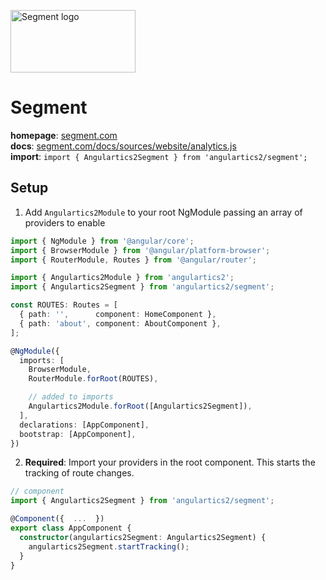 <img 
    src="../../../assets/svg/segment.svg" 
    alt="Segment logo"
    height="100px"
    width="200px" />

# Segment
__homepage__: [segment.com](https://segment.com/)  
__docs__: [segment.com/docs/sources/website/analytics.js](https://segment.com/docs/sources/website/analytics.js/)  
__import__: `import { Angulartics2Segment } from 'angulartics2/segment';`  

## Setup
1. Add `Angulartics2Module` to your root NgModule passing an array of providers to enable
```ts
import { NgModule } from '@angular/core';
import { BrowserModule } from '@angular/platform-browser';
import { RouterModule, Routes } from '@angular/router';

import { Angulartics2Module } from 'angulartics2';
import { Angulartics2Segment } from 'angulartics2/segment';

const ROUTES: Routes = [
  { path: '',      component: HomeComponent },
  { path: 'about', component: AboutComponent },
];

@NgModule({
  imports: [
    BrowserModule,
    RouterModule.forRoot(ROUTES),

    // added to imports
    Angulartics2Module.forRoot([Angulartics2Segment]),
  ],
  declarations: [AppComponent],
  bootstrap: [AppComponent],
})
```
2. __Required__: Import your providers in the root component. This starts the tracking of route changes.
```ts
// component
import { Angulartics2Segment } from 'angulartics2/segment';

@Component({  ...  })
export class AppComponent {
  constructor(angulartics2Segment: Angulartics2Segment) {
    angulartics2Segment.startTracking();
  }
}
```
